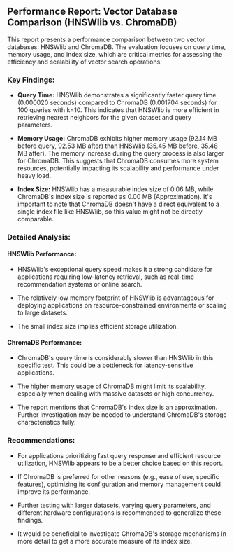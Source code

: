 ## Performance Report: Vector Database Comparison (HNSWlib vs. ChromaDB)

This report presents a performance comparison between two vector databases: HNSWlib and ChromaDB. The evaluation focuses on query time, memory usage, and index size, which are critical metrics for assessing the efficiency and scalability of vector search operations.

### Key Findings:

* **Query Time:** HNSWlib demonstrates a significantly faster query time (0.000020 seconds) compared to ChromaDB (0.001704 seconds) for 100 queries with k=10. This indicates that HNSWlib is more efficient in retrieving nearest neighbors for the given dataset and query parameters.

* **Memory Usage:** ChromaDB exhibits higher memory usage (92.14 MB before query, 92.53 MB after) than HNSWlib (35.45 MB before, 35.48 MB after). The memory increase during the query process is also larger for ChromaDB. This suggests that ChromaDB consumes more system resources, potentially impacting its scalability and performance under heavy load.

* **Index Size:** HNSWlib has a measurable index size of 0.06 MB, while ChromaDB's index size is reported as 0.00 MB (Approximation). It's important to note that ChromaDB doesn't have a direct equivalent to a single index file like HNSWlib, so this value might not be directly comparable.

### Detailed Analysis:

#### HNSWlib Performance:

* HNSWlib's exceptional query speed makes it a strong candidate for applications requiring low-latency retrieval, such as real-time recommendation systems or online search.

* The relatively low memory footprint of HNSWlib is advantageous for deploying applications on resource-constrained environments or scaling to large datasets.

* The small index size implies efficient storage utilization.

#### ChromaDB Performance:

* ChromaDB's query time is considerably slower than HNSWlib in this specific test. This could be a bottleneck for latency-sensitive applications.

* The higher memory usage of ChromaDB might limit its scalability, especially when dealing with massive datasets or high concurrency.

* The report mentions that ChromaDB's index size is an approximation. Further investigation may be needed to understand ChromaDB's storage characteristics fully.

### Recommendations:

* For applications prioritizing fast query response and efficient resource utilization, HNSWlib appears to be a better choice based on this report.

* If ChromaDB is preferred for other reasons (e.g., ease of use, specific features), optimizing its configuration and memory management could improve its performance.

* Further testing with larger datasets, varying query parameters, and different hardware configurations is recommended to generalize these findings.

* It would be beneficial to investigate ChromaDB's storage mechanisms in more detail to get a more accurate measure of its index size.
